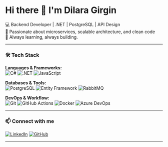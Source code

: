 # Hi there 👋 I'm Dilara Girgin

💻 Backend Developer | .NET | PostgreSQL | API Design  
🚀 Passionate about microservices, scalable architecture, and clean code  
🧠 Always learning, always building.

---

### 🛠 Tech Stack

**Languages & Frameworks:**  
![C#](https://img.shields.io/badge/-CSharp-239120?style=flat&logo=c-sharp&logoColor=white) 
![.NET](https://img.shields.io/badge/-.NET-512BD4?style=flat&logo=dotnet&logoColor=white) 
![JavaScript](https://img.shields.io/badge/-JavaScript-F7DF1E?style=flat&logo=javascript&logoColor=black)

**Databases & Tools:**  
![PostgreSQL](https://img.shields.io/badge/-PostgreSQL-336791?style=flat&logo=postgresql&logoColor=white)
![Entity Framework](https://img.shields.io/badge/-Entity%20Framework-512BD4?style=flat&logo=.net&logoColor=white)
![RabbitMQ](https://img.shields.io/badge/-RabbitMQ-FF6600?style=flat&logo=rabbitmq&logoColor=white)

**DevOps & Workflow:**  
![Git](https://img.shields.io/badge/-Git-F05032?style=flat&logo=git&logoColor=white)
![GitHub Actions](https://img.shields.io/badge/-GitHub%20Actions-2088FF?style=flat&logo=github-actions&logoColor=white)
![Docker](https://img.shields.io/badge/-Docker-2496ED?style=flat&logo=docker&logoColor=white)
![Azure DevOps](https://img.shields.io/badge/-Azure%20DevOps-0078D7?style=flat&logo=azure-devops&logoColor=white)

---


### 📫 Connect with me

[![LinkedIn](https://img.shields.io/badge/LinkedIn-dgirgin-blue?style=flat&logo=linkedin&logoColor=white)](https://www.linkedin.com/in/dgirgin/)
[![GitHub](https://img.shields.io/badge/GitHub-dilaragirgin1-black?style=flat&logo=github)](https://github.com/dilaragirgin1)

---
